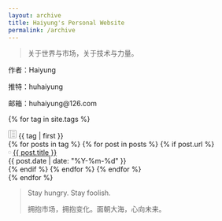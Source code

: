 ```yaml
---
layout: archive
title: Haiyung's Personal Website
permalink: /archive
---
```


> 关于世界与市场，关于技术与力量。

<div class="archive-author">
<p>作者：Haiyung</p>

<p>推特：huhaiyung</p>

<p>邮箱：huhaiyung@126.com</p>
</div>

{% for tag in site.tags %}
  <div class="archive-main">
    <div class="archive-tag-head">
        <svg class="bi bi-layout-text-sidebar-reverse" width="1.2em" height="1.2em" viewBox="0 0 16 16" fill="#A6A6A6" xmlns="http://www.w3.org/2000/svg">
          <path fill-rule="evenodd" d="M2 1h12a1 1 0 011 1v12a1 1 0 01-1 1H2a1 1 0 01-1-1V2a1 1 0 011-1zm12-1a2 2 0 012 2v12a2 2 0 01-2 2H2a2 2 0 01-2-2V2a2 2 0 012-2h12z" clip-rule="evenodd"/>
          <path fill-rule="evenodd" d="M5 15V1H4v14h1zm8-11.5a.5.5 0 00-.5-.5h-5a.5.5 0 000 1h5a.5.5 0 00.5-.5zm0 3a.5.5 0 00-.5-.5h-5a.5.5 0 000 1h5a.5.5 0 00.5-.5zm0 3a.5.5 0 00-.5-.5h-5a.5.5 0 000 1h5a.5.5 0 00.5-.5zm0 3a.5.5 0 00-.5-.5h-5a.5.5 0 000 1h5a.5.5 0 00.5-.5z" clip-rule="evenodd"/>
        </svg>
        <span>{{ tag | first }}</span>
    </div>
    <div class="archive-article-item">
        {% for posts in tag %}
            {% for post in posts %}
                {% if post.url %}
                    <div class="item-row">
                        <svg class="bi bi-circle" width="0.4em" height="0.8em" viewBox="0 0 16 16" fill="#A6A6A6" xmlns="http://www.w3.org/2000/svg">
                          <path fill-rule="evenodd" d="M8 15A7 7 0 108 1a7 7 0 000 14zm0 1A8 8 0 108 0a8 8 0 000 16z" clip-rule="evenodd"/>
                        </svg>
                        <a class="item-url" href="{{ site.baseurl }}{{ post.url }}">{{ post.title }}</a>
                        <div class="date">
                            <span>
                                {{ post.date | date: "%Y-%m-%d" }}
                            </span>
                        </div>
                    </div>
                {% endif %}
            {% endfor %}
        {% endfor %}
    </div>
  </div>
{% endfor %}

<blockquote class="archive-bq">
  <p>Stay hungry. Stay foolish.</p>
  <p>拥抱市场，拥抱变化。面朝大海，心向未来。</p>
</blockquote>